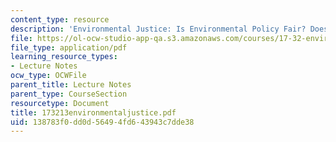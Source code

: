 ```yaml
---
content_type: resource
description: 'Environmental Justice: Is Environmental Policy Fair? Does it Matter?'
file: https://ol-ocw-studio-app-qa.s3.amazonaws.com/courses/17-32-environmental-politics-and-policy-spring-2003/138783f0dd0d56494fd643943c7dde38_173213environmentaljustice.pdf
file_type: application/pdf
learning_resource_types:
- Lecture Notes
ocw_type: OCWFile
parent_title: Lecture Notes
parent_type: CourseSection
resourcetype: Document
title: 173213environmentaljustice.pdf
uid: 138783f0-dd0d-5649-4fd6-43943c7dde38
---
```

